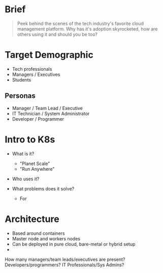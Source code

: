 # Brief
> Peek behind the scenes of the tech industry's favorite cloud management platform. Why has it's adoption skyrocketed, how are others using it and should you be too?

# Target Demographic
- Tech professionals
- Managers / Executives
- Students

## Personas
- Manager / Team Lead / Executive
- IT Technician / System Administrator
- Developer / Programmer

# Intro to K8s

- What is it?
  - "Planet Scale"
  - "Run Anywhere"
  
- Who uses it?
- What problems does it solve?
  - For 

# Architecture
- Based around containers
- Master node and workers nodes
- Can be deployed in pure cloud, bare-metal or hybrid setup
- 



How many managers/team leads/executives are present? Developers/programmers? IT Professionals/Sys Admins?


